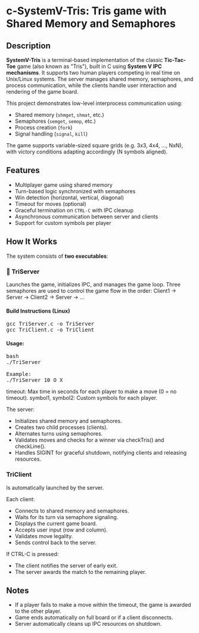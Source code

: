 # c-SystemV-Tris: Tris game with Shared Memory and Semaphores

## Description
**SystemV-Tris** is a terminal-based implementation of the classic **Tic-Tac-Toe** game (also known as "Tris"), built in C using **System V IPC mechanisms**. It supports two human players competing in real time on Unix/Linux systems. The server manages shared memory, semaphores, and process communication, while the clients handle user interaction and rendering of the game board.

This project demonstrates low-level interprocess communication using:
- Shared memory (`shmget`, `shmat`, etc.)
- Semaphores (`semget`, `semop`, etc.)
- Process creation (`fork`)
- Signal handling (`signal`, `kill`)

The game supports variable-sized square grids (e.g. 3x3, 4x4, ..., NxN), with victory conditions adapting accordingly (N symbols aligned).

## Features
- Multiplayer game using shared memory
- Turn-based logic synchronized with semaphores
- Win detection (horizontal, vertical, diagonal)
- Timeout for moves (optional)
- Graceful termination on `CTRL-C` with IPC cleanup
- Asynchronous communication between server and clients
- Support for custom symbols per player

## How It Works
The system consists of **two executables**:

### 🧠 TriServer
Launches the game, initializes IPC, and manages the game loop. Three semaphores are used to control the game flow in the order: Client1 → Server → Client2 → Server → ...

#### Build Instructions (Linux)
<pre>gcc TriServer.c -o TriServer
gcc TriClient.c -o TriClient</pre>

#### Usage:
<pre>bash
./TriServer <timeout> <symbol1> <symbol2>

Example:
./TriServer 10 O X</pre>

timeout: Max time in seconds for each player to make a move (0 = no timeout).
symbol1, symbol2: Custom symbols for each player.

The server:
- Initializes shared memory and semaphores.
- Creates two child processes (clients).
- Alternates turns using semaphores.
- Validates moves and checks for a winner via checkTris() and checkLine().
- Handles SIGINT for graceful shutdown, notifying clients and releasing resources.

### TriClient
Is automatically launched by the server.

Each client:
- Connects to shared memory and semaphores.
- Waits for its turn via semaphore signaling.
- Displays the current game board.
- Accepts user input (row and column).
- Validates move legality.
- Sends control back to the server.

If CTRL-C is pressed:
- The client notifies the server of early exit.
- The server awards the match to the remaining player.

## Notes
- If a player fails to make a move within the timeout, the game is awarded to the other player.
- Game ends automatically on full board or if a client disconnects.
- Server automatically cleans up IPC resources on shutdown.
